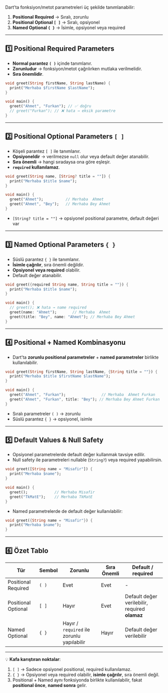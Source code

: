 
Dart’ta fonksiyon/metot parametreleri üç şekilde tanımlanabilir:

1. **Positional Required** → Sıralı, zorunlu
2. **Positional Optional `[ ]`** → Sıralı, opsiyonel
3. **Named Optional `{ }`** → İsimle, opsiyonel veya required

---

## 1️⃣ Positional Required Parameters

- **Normal parantez `( )`** içinde tanımlanır.
- **Zorunludur** → fonksiyon/metot çağrılırken mutlaka verilmelidir.
- **Sıra önemlidir**.

```dart
void greet(String firstName, String lastName) {
  print("Merhaba $firstName $lastName");
}

void main() {
  greet("Ahmet", "Furkan"); // ✅ doğru
  // greet("Furkan"); // ❌ hata → eksik parametre
}
```

---

## 2️⃣ Positional Optional Parameters `[ ]`

- Köşeli parantez `[ ]` ile tanımlanır.
- **Opsiyoneldir** → verilmezse `null` olur veya default değer atanabilir.
- **Sıra önemli** → hangi sıradaysa ona göre eşleşir.
- **`required` kullanılamaz**.

```dart
void greet(String name, [String? title = ""]) {
  print("Merhaba $title $name");
}

void main() {
  greet("Ahmet");          // Merhaba  Ahmet
  greet("Ahmet", "Bey");   // Merhaba Bey Ahmet
}
```

- `[String? title = ""]` → opsiyonel positional parametre, default değeri var
    

---

## 3️⃣ Named Optional Parameters `{ }`

- Süslü parantez `{ }` ile tanımlanır.
- **İsimle çağrılır**, sıra önemli değildir.
- **Opsiyonel veya required** olabilir.
- Default değer atanabilir.

```dart
void greet({required String name, String title = ""}) {
  print("Merhaba $title $name");
}

void main() {
  // greet(); ❌ hata → name required
  greet(name: "Ahmet");       // Merhaba  Ahmet
  greet(title: "Bey", name: "Ahmet"); // Merhaba Bey Ahmet
}
```

---

## 4️⃣ Positional + Named Kombinasyonu

- Dart’ta **zorunlu positional parametreler** + **named parametreler** birlikte kullanılabilir.

```dart
void greet(String firstName, String lastName, {String title = ""}) {
  print("Merhaba $title $firstName $lastName");
}

void main() {
  greet("Ahmet", "Furkan");                // Merhaba  Ahmet Furkan
  greet("Ahmet", "Furkan", title: "Bey"); // Merhaba Bey Ahmet Furkan
}
```

- Sıralı parametreler `( )` → zorunlu
- Süslü parantez `{ }` → opsiyonel, isimle

---

## 5️⃣ Default Values & Null Safety

- Opsiyonel parametrelerde default değer kullanmak tavsiye edilir.
- Null safety ile parametreleri nullable (`String?`) veya required yapabilirsin.

```dart
void greet([String name = "Misafir"]) {
  print("Merhaba $name");
}

void main() {
  greet();            // Merhaba Misafir
  greet("TkMatE");    // Merhaba TkMatE
}
```

- Named parametrelerde de default değer kullanılabilir:

```dart
void greet({String name = "Misafir"}) {
  print("Merhaba $name");
}
```

---

## 6️⃣ Özet Tablo

|Tür|Sembol|Zorunlu|Sıra Önemli|Default / required|
|---|---|---|---|---|
|Positional Required|`( )`|Evet|Evet|-|
|Positional Optional|`[ ]`|Hayır|Evet|Default değer verilebilir, required **olamaz**|
|Named Optional|`{ }`|Hayır / `required` ile zorunlu yapılabilir|Hayır|Default değer verilebilir|

---

💡 **Kafa karıştıran noktalar**:

1. `[ ]` → Sadece opsiyonel positional, required kullanılamaz.
2. `{ }` → Opsiyonel veya required olabilir, **isimle çağrılır**, sıra önemli değil.
3. Positional + Named aynı fonksiyonda birlikte kullanılabilir, fakat **positional önce**, **named sonra** gelir.
